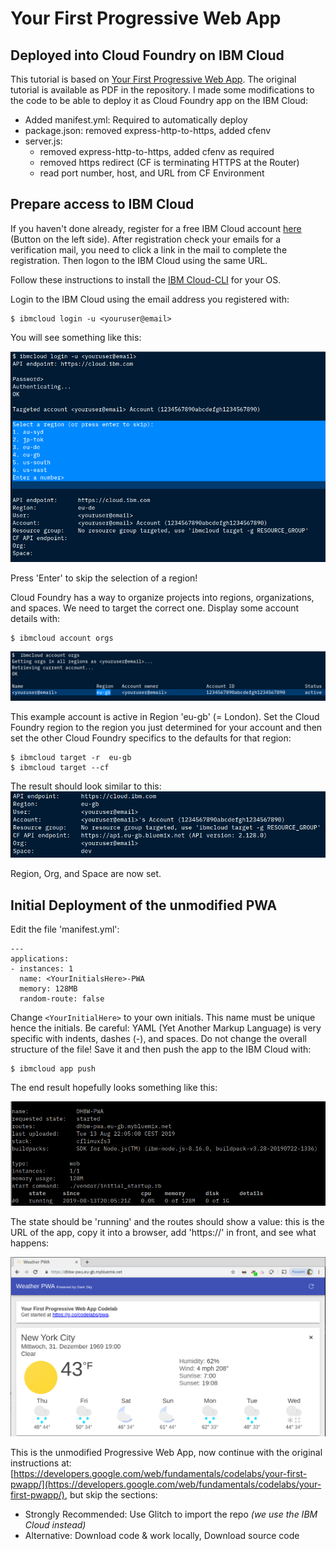 # Your First Progressive Web App
## Deployed into Cloud Foundry on IBM Cloud

This tutorial is based on [Your First Progressive Web App](https://developers.google.com/web/fundamentals/codelabs/your-first-pwapp/). The original tutorial is available as PDF in the repository. I made some modifications to the code to be able to deploy it as Cloud Foundry app on the IBM Cloud:

* Added manifest.yml: Required to automatically deploy
* package.json: removed express-http-to-https, added cfenv 
* server.js:
    -  removed express-http-to-https, added cfenv as required
    -  removed https redirect (CF is terminating HTTPS at the Router)
    -  read port number, host, and URL from CF Environment

## Prepare access to IBM Cloud

If you haven't done already, register for a free IBM Cloud account [here](https://cloud.ibm.com) (Button on the left side). After registration check your emails for a verification mail, you need to click a link in the mail to complete the registration. Then logon to the IBM Cloud using the same URL.

Follow these instructions to install the [IBM Cloud-CLI](https://cloud.ibm.com/docs/cli?topic=cloud-cli-install-ibmcloud-cli#install-ibmcloud-cli) for your OS.

Login to the IBM Cloud using the email address you registered with:

```
$ ibmcloud login -u <youruser@email>
```

You will see something like this:

![ic login](media/ic01.png)

Press 'Enter' to skip the selection of a region!

Cloud Foundry has a way to organize projects into regions, organizations, and spaces. We need to target the correct one. Display some account details with:

```
$ ibmcloud account orgs 
```

![ic login](media/ic02.png)

This example account is active in Region 'eu-gb' (= London). Set the Cloud Foundry region to the region you just determined for your account and then set the other Cloud Foundry specifics to the defaults for that region:

```
$ ibmcloud target -r  eu-gb
$ ibmcloud target --cf
```

The result should look similar to this:
![ic login](media/ic03.png)

Region, Org, and Space are now set.

## Initial Deployment of the unmodified PWA

Edit the file 'manifest.yml':

```
---
applications:
- instances: 1
  name: <YourInitialsHere>-PWA
  memory: 128MB
  random-route: false
```
Change `<YourInitialHere>` to your own initials. This name must be unique hence the initials. Be careful: YAML (Yet Another Markup Language) is very specific with indents, dashes (-),  and spaces. Do not change the overall structure of the file! Save it and then push the app to the IBM Cloud with:

```
$ ibmcloud app push
```

The end result hopefully looks something like this:

![ic app push](media/ic04.png)

The state should be 'running' and the routes should show a value: this is the URL of the app, copy it into a browser, add 'https://' in front, and see what happens:

![ic app browser](media/ic05.png)

This is the unmodified Progressive Web App, now continue with the original instructions at:
[https://developers.google.com/web/fundamentals/codelabs/your-first-pwapp/](https://developers.google.com/web/fundamentals/codelabs/your-first-pwapp/), but skip the sections:

- Strongly Recommended: Use Glitch to import the repo _(we use the IBM Cloud instead)_
- Alternative: Download code & work locally, Download source code 






